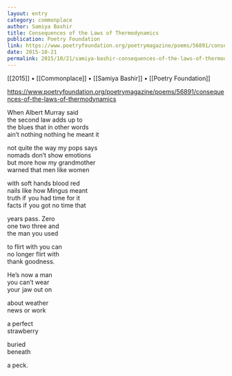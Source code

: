 ```yaml
---
layout: entry
category: commonplace
author: Samiya Bashir
title: Consequences of the Laws of Thermodynamics
publication: Poetry Foundation
link: https://www.poetryfoundation.org/poetrymagazine/poems/56891/consequences-of-the-laws-of-thermodynamics
date: 2015-10-21
permalink: 2015/10/21/samiya-bashir-consequences-of-the-laws-of-thermodynamics
---
```


[[2015]] • [[Commonplace]] • [[Samiya Bashir]] • [[Poetry Foundation]]

https://www.poetryfoundation.org/poetrymagazine/poems/56891/consequences-of-the-laws-of-thermodynamics

When Albert Murray said
<br>the second law adds up to
<br>the blues that in other words
<br>ain’t nothing nothing he meant it

not quite the way my pops says
<br>nomads don’t show emotions
<br>but more how my grandmother
<br>warned that men like women

with soft hands blood red
<br>nails like how Mingus meant
<br>truth if  you had time for it
<br>facts if  you got no time that

years pass. Zero
<br>one two three and
<br>the man you used

to flirt with you can
<br>no longer flirt with
<br>thank goodness.

He’s now a man
<br>you can’t wear
<br>your  jaw out on

about weather
<br>news or work

a perfect
<br>strawberry

buried
<br>beneath

a peck.